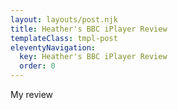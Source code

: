 ```yaml
---
layout: layouts/post.njk
title: Heather's BBC iPlayer Review
templateClass: tmpl-post
eleventyNavigation:
  key: Heather's BBC iPlayer Review
  order: 0
---
```


<p>My review</p>